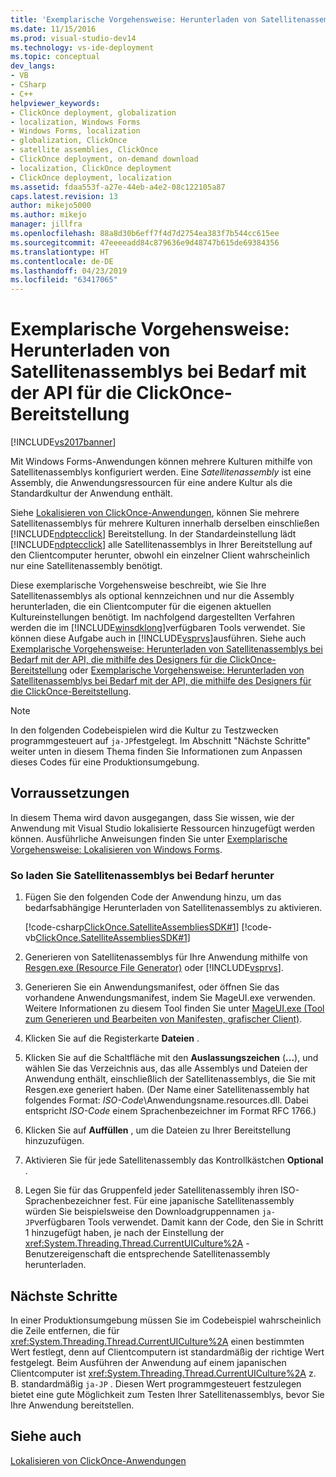 ```yaml
---
title: 'Exemplarische Vorgehensweise: Herunterladen von Satellitenassemblys bei Bedarf mit der API für die ClickOnce-Bereitstellung | Microsoft-Dokumentation'
ms.date: 11/15/2016
ms.prod: visual-studio-dev14
ms.technology: vs-ide-deployment
ms.topic: conceptual
dev_langs:
- VB
- CSharp
- C++
helpviewer_keywords:
- ClickOnce deployment, globalization
- localization, Windows Forms
- Windows Forms, localization
- globalization, ClickOnce
- satellite assemblies, ClickOnce
- ClickOnce deployment, on-demand download
- localization, ClickOnce deployment
- ClickOnce deployment, localization
ms.assetid: fdaa553f-a27e-44eb-a4e2-08c122105a87
caps.latest.revision: 13
author: mikejo5000
ms.author: mikejo
manager: jillfra
ms.openlocfilehash: 88a8d30b6eff7f4d7d2754ea383f7b544cc615ee
ms.sourcegitcommit: 47eeeeadd84c879636e9d48747b615de69384356
ms.translationtype: HT
ms.contentlocale: de-DE
ms.lasthandoff: 04/23/2019
ms.locfileid: "63417065"
---
```

# <a name="walkthrough-downloading-satellite-assemblies-on-demand-with-the-clickonce-deployment-api"></a>Exemplarische Vorgehensweise: Herunterladen von Satellitenassemblys bei Bedarf mit der API für die ClickOnce-Bereitstellung
[!INCLUDE[vs2017banner](../includes/vs2017banner.md)]

Mit Windows Forms-Anwendungen können mehrere Kulturen mithilfe von Satellitenassemblys konfiguriert werden. Eine *Satellitenassembly* ist eine Assembly, die Anwendungsressourcen für eine andere Kultur als die Standardkultur der Anwendung enthält.  
  
 Siehe [Lokalisieren von ClickOnce-Anwendungen](../deployment/localizing-clickonce-applications.md), können Sie mehrere Satellitenassemblys für mehrere Kulturen innerhalb derselben einschließen [!INCLUDE[ndptecclick](../includes/ndptecclick-md.md)] Bereitstellung. In der Standardeinstellung lädt [!INCLUDE[ndptecclick](../includes/ndptecclick-md.md)] alle Satellitenassemblys in Ihrer Bereitstellung auf den Clientcomputer herunter, obwohl ein einzelner Client wahrscheinlich nur eine Satellitenassembly benötigt.  
  
 Diese exemplarische Vorgehensweise beschreibt, wie Sie Ihre Satellitenassemblys als optional kennzeichnen und nur die Assembly herunterladen, die ein Clientcomputer für die eigenen aktuellen Kultureinstellungen benötigt. Im nachfolgend dargestellten Verfahren werden die im [!INCLUDE[winsdklong](../includes/winsdklong-md.md)]verfügbaren Tools verwendet. Sie können diese Aufgabe auch in [!INCLUDE[vsprvs](../includes/vsprvs-md.md)]ausführen.  Siehe auch [Exemplarische Vorgehensweise: Herunterladen von Satellitenassemblys bei Bedarf mit der API, die mithilfe des Designers für die ClickOnce-Bereitstellung](http://msdn.microsoft.com/library/ms366788\(v=vs.110\)) oder [Exemplarische Vorgehensweise: Herunterladen von Satellitenassemblys bei Bedarf mit der API, die mithilfe des Designers für die ClickOnce-Bereitstellung](http://msdn.microsoft.com/library/ms366788\(v=vs.120\)).  
  
> [!NOTE]
> In den folgenden Codebeispielen wird die Kultur zu Testzwecken programmgesteuert auf `ja-JP`festgelegt. Im Abschnitt "Nächste Schritte" weiter unten in diesem Thema finden Sie Informationen zum Anpassen dieses Codes für eine Produktionsumgebung.  
  
## <a name="prerequisites"></a>Vorraussetzungen  
 In diesem Thema wird davon ausgegangen, dass Sie wissen, wie der Anwendung mit Visual Studio lokalisierte Ressourcen hinzugefügt werden können. Ausführliche Anweisungen finden Sie unter [Exemplarische Vorgehensweise: Lokalisieren von Windows Forms](https://msdn.microsoft.com/library/vstudio/y99d1cd3\(v=vs.100\).aspx).  
  
### <a name="to-download-satellite-assemblies-on-demand"></a>So laden Sie Satellitenassemblys bei Bedarf herunter  
  
1. Fügen Sie den folgenden Code der Anwendung hinzu, um das bedarfsabhängige Herunterladen von Satellitenassemblys zu aktivieren.  
  
     [!code-csharp[ClickOnce.SatelliteAssembliesSDK#1](../snippets/csharp/VS_Snippets_Winforms/ClickOnce.SatelliteAssembliesSDK/CS/Program.cs#1)]
     [!code-vb[ClickOnce.SatelliteAssembliesSDK#1](../snippets/visualbasic/VS_Snippets_Winforms/ClickOnce.SatelliteAssembliesSDK/VB/Form1.vb#1)]  
  
2. Generieren von Satellitenassemblys für Ihre Anwendung mithilfe von [Resgen.exe (Resource File Generator)](http://msdn.microsoft.com/library/8ef159de-b660-4bec-9213-c3fbc4d1c6f4) oder [!INCLUDE[vsprvs](../includes/vsprvs-md.md)].  
  
3. Generieren Sie ein Anwendungsmanifest, oder öffnen Sie das vorhandene Anwendungsmanifest, indem Sie MageUI.exe verwenden. Weitere Informationen zu diesem Tool finden Sie unter [MageUI.exe (Tool zum Generieren und Bearbeiten von Manifesten, grafischer Client)](http://msdn.microsoft.com/library/f9e130a6-8117-49c4-839c-c988f641dc14).  
  
4. Klicken Sie auf die Registerkarte **Dateien** .  
  
5. Klicken Sie auf die Schaltfläche mit den **Auslassungszeichen** (**...**), und wählen Sie das Verzeichnis aus, das alle Assemblys und Dateien der Anwendung enthält, einschließlich der Satellitenassemblys, die Sie mit Resgen.exe generiert haben. (Der Name einer Satellitenassembly hat folgendes Format: *ISO-Code*\Anwendungsname.resources.dll. Dabei entspricht *ISO-Code* einem Sprachenbezeichner im Format RFC 1766.)  
  
6. Klicken Sie auf **Auffüllen** , um die Dateien zu Ihrer Bereitstellung hinzuzufügen.  
  
7. Aktivieren Sie für jede Satellitenassembly das Kontrollkästchen **Optional** .  
  
8. Legen Sie für das Gruppenfeld jeder Satellitenassembly ihren ISO-Sprachenbezeichner fest. Für eine japanische Satellitenassembly würden Sie beispielsweise den Downloadgruppennamen `ja-JP`verfügbaren Tools verwendet. Damit kann der Code, den Sie in Schritt 1 hinzugefügt haben, je nach der Einstellung der <xref:System.Threading.Thread.CurrentUICulture%2A> -Benutzereigenschaft die entsprechende Satellitenassembly herunterladen.  
  
## <a name="next-steps"></a>Nächste Schritte  
 In einer Produktionsumgebung müssen Sie im Codebeispiel wahrscheinlich die Zeile entfernen, die für <xref:System.Threading.Thread.CurrentUICulture%2A> einen bestimmten Wert festlegt, denn auf Clientcomputern ist standardmäßig der richtige Wert festgelegt. Beim Ausführen der Anwendung auf einem japanischen Clientcomputer ist <xref:System.Threading.Thread.CurrentUICulture%2A> z. B. standardmäßig `ja-JP` . Diesen Wert programmgesteuert festzulegen bietet eine gute Möglichkeit zum Testen Ihrer Satellitenassemblys, bevor Sie Ihre Anwendung bereitstellen.  
  
## <a name="see-also"></a>Siehe auch  
 [Lokalisieren von ClickOnce-Anwendungen](../deployment/localizing-clickonce-applications.md)
